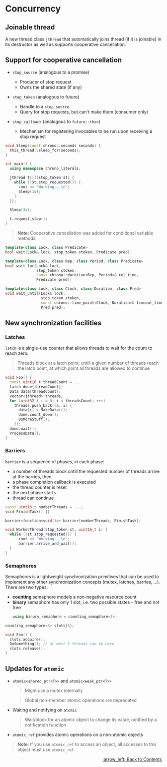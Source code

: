 # Concurrency

## Joinable thread

A new thread class `jthread` that automatically joins thread (if it is joinable)
in its destructor as well as supports cooperative cancellation.

## Support for cooperative cancellation

- `stop_source` (analogous to a promise)
  - Producer of stop request
  - Owns the shared state (if any)

- `stop_token` (analogous to future)
  - Handle to a `stop_source`
  - Query for stop requests, but can't make them (consumer only)

- `stop_callback` (analogous to `future::then`)
  - Mechanism for registering invocables to be run upon receiving a stop request

```cpp
void Sleep(const chrono::seconds seconds) {
  this_thread::sleep_for(seconds);
}

int main() {
  using namespace chrono_literals;

  jthread t{[](stop_token st) {
    while (!st.stop_requested()) {
      cout << "Working...\n";
      Sleep(1s);
    }
  }};

  Sleep(3s);

  t.request_stop();
}
```

> **Note**: Cooperative cancellation was added for conditional variable methods

```cpp
template<class Lock, class Predicate>
bool wait(Lock& lock, stop_token stoken, Predicate pred);

template<class Lock, class Rep, class Period, class Predicate>
bool wait_for(Lock& lock,
              stop_token stoken,
              const chrono::duration<Rep, Period>& rel_time,
              Predicate pred);

template<class Lock, class Clock, class Duration, class Pred>
void wait_until(Lock& lock,
                stop_token stoken,
                const chrono::time_point<Clock, Duration>& timeout_time,
                Pred pred);
```

## New synchronization facilities

  ### Latches

  `latch` is a single-use counter that allows threads to wait for the count to reach zero.

  > Threads block at a latch point, untill a given number of threads reach the latch point, at which point all threads are allowed to continue

   ```cpp
   void Foo() {
     const uint16_t threadCount = ...
     latch done{threadCount};
     Data data[threadCount];
     vector<jthread> threads;
     for (uint32_t i = 0; i < threadsCount; ++i)
       threads.push_back([&, i] {
         data[i] = MakeData(i);
         done.count_down();
         DoMoreStuff();
       });
     done.wait();
     ProcessData();
   }
   ```

  ### Barriers
  
  `barrier` is a sequence of phases, in each phase:

  - a number of threads block untill the requested number of threads arrive at the barries, then
  - a phase completion callback is executed
  - the thread counter is reset
  - the next phase starts
  - thread can continue

  ```cpp
  const uint16_t numberThreads = ...;
  void FinishTask() {}

  barrier<function<void()>> barrier{numberThreads, FinishTask};

  void WorkerThread(stop_token st, uint16_t i) {
    while (!st.stop_requested()) {
        cout << "Working...\n";
        barrier.arrive_and_wait();
    }
  }
  ```

  ### Semaphores

  Semaphores is a lightweight synchronization primitives that can be used to implement any other synchronization concepts (mutex, latches, barries, ...). There are two types:
  - **counting** semaphore models a non-negative resource count
  - **binary** semaphore has only 1 slot, i.e. two possible states - free and not free
    ```cpp
    using binary_semaphore = counting_semaphore<1>;
    ```

  ```cpp
  counting_semaphore<5> slots{5};

  void Foo() {
    slots.acquire();
    DoSomething(); // at most 5 threads can be here
    slots.release();
  }
  ```

## Updates for `atomic`

- `atomic<shared_ptr<T>>` and `atomic<weak_ptr<T>>`

  > Might use a mutex internally

  > Global non-member atomic operations are deprecated

- Waiting and notifying on `atomic`

  > Wait/block for an atomic object to change its value, notified by a notification function

- `atomic_ref` provides atomic operations on a non-atomic objects

> **Note**: If you use `atomic_ref` to access an object, all accesses to this object must use `atomic_ref`

<p align="right"><a href="../README.md#contents">:arrow_left: Back to Contents</a></p>
